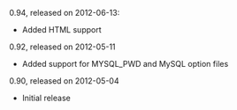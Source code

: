 0.94, released on 2012-06-13:

  - Added HTML support


0.92, released on 2012-05-11

  - Added support for MYSQL_PWD and MySQL option files


0.90, released on 2012-05-04

  - Initial release
